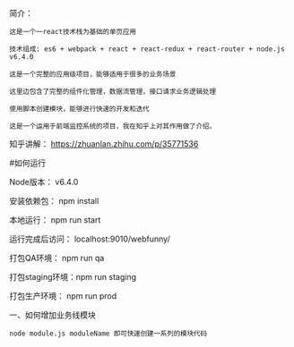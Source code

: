简介：

    这是一个一react技术栈为基础的单页应用
    
    技术组成: es6 + webpack + react + react-redux + react-router + node.js v6.4.0
    
    这是一个完整的应用级项目，能够适用于很多的业务场景
    
    这里边包含了完整的组件化管理，数据流管理，接口请求业务逻辑处理
    
    使用脚本创建模块，能够进行快速的开发和迭代
    
    这是一个运用于前端监控系统的项目，我在知乎上对其作用做了介绍。
    
知乎讲解： https://zhuanlan.zhihu.com/p/35771536

#如何运行

Node版本： v6.4.0

安装依赖包： npm install

本地运行：   npm run start

运行完成后访问： localhost:9010/webfunny/



打包QA环境： npm run qa

打包staging环境：npm run staging

打包生产环境： npm run prod



一、如何增加业务线模块

    node module.js moduleName 即可快速创建一系列的模块代码
    
